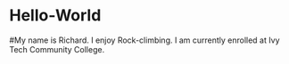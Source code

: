 # Hello-World
#My name is Richard. I enjoy Rock-climbing. I am currently enrolled at Ivy Tech Community College. 
